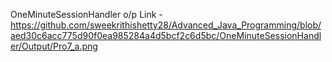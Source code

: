 OneMinuteSessionHandler o/p Link - https://github.com/sweekrithishetty28/Advanced_Java_Programming/blob/aed30c6acc775d90f0ea985284a4d5bcf2c6d5bc/OneMinuteSessionHandler/Output/Pro7_a.png